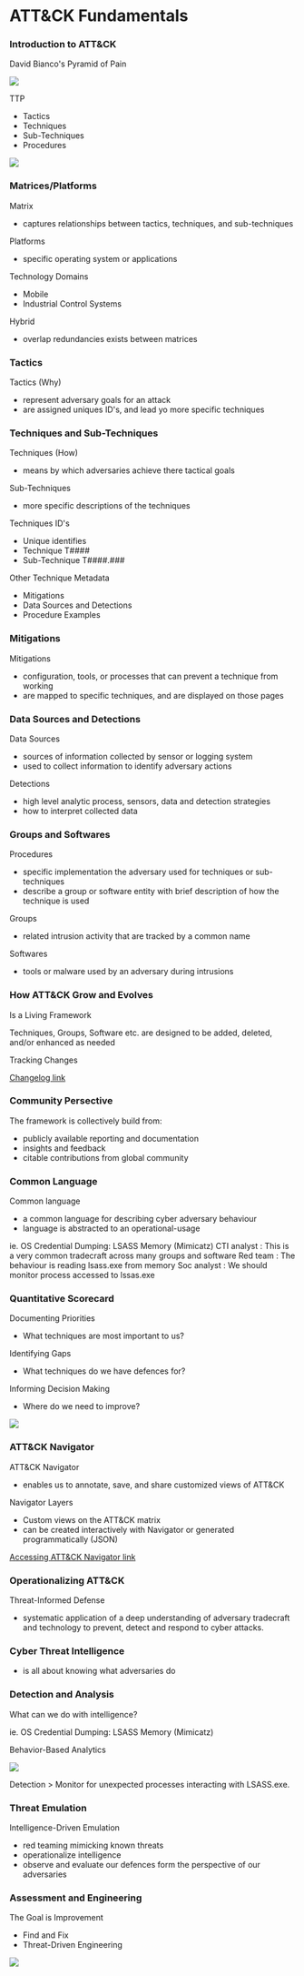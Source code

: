 # ATT&CK Fundamentals

### Introduction to ATT&CK

David  Bianco's Pyramid of Pain

![](Pics/pyramid_of_pain.png)

TTP
- Tactics
- Techniques
- Sub-Techniques
- Procedures

![](Pics/introduction1.png)

### Matrices/Platforms

Matrix 
- captures relationships between tactics, techniques, and sub-techniques

Platforms 
- specific operating system or applications

Technology Domains
- Mobile
- Industrial Control Systems

Hybrid
- overlap redundancies exists between matrices

### Tactics

Tactics (Why)
- represent adversary goals for an attack
- are assigned uniques ID's, and lead yo more specific techniques

### Techniques and Sub-Techniques

Techniques (How)
- means by which adversaries achieve there tactical goals

Sub-Techniques
- more specific descriptions of the techniques

Techniques ID's
- Unique identifies
- Technique T####
- Sub-Technique T####.###

Other Technique Metadata
- Mitigations
- Data Sources and Detections
- Procedure Examples

### Mitigations

Mitigations
- configuration, tools, or processes that can prevent a technique from working
- are mapped to specific techniques, and are displayed on those pages

### Data Sources and Detections

Data Sources
- sources of information collected by sensor or logging system
- used to collect information to identify adversary actions

Detections
- high level analytic process, sensors, data and detection strategies
- how to interpret collected data

### Groups and Softwares

Procedures
- specific implementation the adversary used for techniques or sub-techniques
- describe a group or software entity with brief description of how the technique is used

Groups
- related intrusion activity that are tracked by a common name

Softwares
- tools or malware used by an adversary during intrusions

### How ATT&CK Grow and Evolves

Is a Living Framework

Techniques, Groups, Software etc. are designed to be added, deleted, and/or enhanced as needed

Tracking Changes

[Changelog link](github.com/mitre/cti)

### Community Persective

The framework is collectively build from:
- publicly available reporting and documentation
- insights and feedback
- citable contributions from global community

### Common Language

Common language
- a common language for describing cyber adversary behaviour
- language is abstracted to an operational-usage

ie. OS Credential Dumping: LSASS Memory (Mimicatz)
CTI analyst : This is a very common tradecraft across many groups and software
Red team : The behaviour is reading lsass.exe from memory
Soc analyst : We should monitor process accessed to lssas.exe

### Quantitative Scorecard

Documenting Priorities
- What techniques are most important to us?

Identifying Gaps
- What techniques do we have defences for?

Informing Decision Making
- Where do we need to improve?

![](Pics/introduction2.png)

### ATT&CK Navigator

ATT&CK Navigator
- enables us to annotate, save, and share customized views of ATT&CK

Navigator Layers
- Custom views on the ATT&CK matrix
- can be created interactively with Navigator or generated programmatically (JSON)

[Accessing ATT&CK Navigator link](mitre-attack.github.io/attack-navigator/)

### Operationalizing ATT&CK

Threat-Informed Defense
- systematic application of a deep understanding of adversary tradecraft and technology to prevent, detect and respond to cyber attacks.

### Cyber Threat Intelligence

- is all about knowing what adversaries do

### Detection and Analysis

What can we do with intelligence?

ie. OS Credential Dumping: LSASS Memory (Mimicatz)

Behavior-Based Analytics

![](Pics/introduction3.png)

Detection > Monitor for unexpected processes interacting with LSASS.exe.

### Threat Emulation

Intelligence-Driven Emulation
- red teaming mimicking known threats
- operationalize intelligence
- observe and evaluate our defences form the perspective of our adversaries

### Assessment and Engineering

The Goal is Improvement
- Find and Fix
- Threat-Driven Engineering

![](Pics/introduction4.png)

